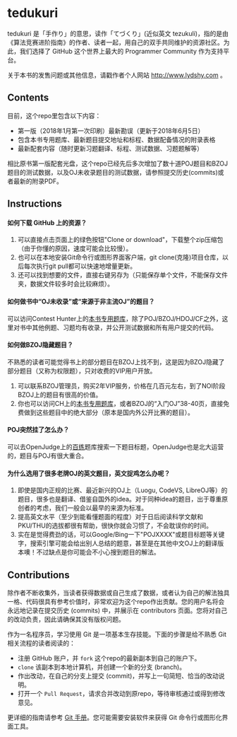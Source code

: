 # tedukuri
tedukuri 是「手作り」的意思，读作「てづくり」(近似英文 tezukuli)，指的是由《算法竞赛进阶指南》的作者、读者一起，用自己的双手共同维护的资源社区。为此，我们选择了 GitHub 这个世界上最大的 Programmer Community 作为支持平台。

关于本书的发售问题或其他信息，请戳作者个人网站 http://www.lydshy.com 。

## Contents
目前，这个repo里包含以下内容：
- 第一版（2018年1月第一次印刷）最新勘误（更新于2018年6月5日）
- 包含本书专用题库、最新题目提交地址和标程、数据配备情况的附录表格
- 最新配套内容（随时更新习题翻译、标程、测试数据、习题题解等）

相比原书第一版配套光盘，这个repo已经先后多次增加了数十道POJ题目和BZOJ题目的测试数据，以及OJ未收录题目的测试数据，请参照提交历史(commits)或者最新的附录PDF。

## Instructions
#### 如何下载 GitHub 上的资源？
1. 可以直接点击页面上的绿色按钮"Clone or download"，下载整个zip压缩包（由于你懂的原因，速度可能会比较慢）。
2. 也可以在本地安装Git命令行或图形界面客户端，git clone(克隆)项目仓库，以后每次执行git pull都可以快速地增量更新。
3. 还可以找到想要的文件，直接右键另存为（只能保存单个文件，不能保存文件夹，数据文件较多时会比较麻烦）。
#### 如何做书中“OJ未收录”或“来源于非主流OJ”的题目？
可以访问Contest Hunter上的[本书专用题库](http://contest-hunter.org:83/contest?type=1)，除了POJ/BZOJ/HDOJ/CF之外，这里对书中其他例题、习题均有收录，并公开测试数据和所有用户提交的代码。
#### 如何做BZOJ隐藏题目？
不熟悉的读者可能觉得书上的部分题目在BZOJ上找不到，这是因为BZOJ隐藏了部分题目（又称为权限题），只对收费的VIP用户开放。
1. 可以联系BZOJ管理员，购买2年VIP服务，价格在几百元左右，到了NOI阶段BZOJ上的题目有很高的价值。
2. 你也可以访问CH上的[本书专用题库](http://contest-hunter.org:83/contest?type=1)，或者BZOJ的“入门OJ”38-40页，直接免费做到这些题目中的绝大部分（原本是国内外公开比赛的题目）。
#### POJ突然挂了怎么办？
可以去OpenJudge上的[百练](http://bailian.openjudge.cn)题库搜索一下题目标题，OpenJudge也是北大运营的，题目与POJ有很大重合。
#### 为什么选用了很多老牌OJ的英文题目，英文捉鸡怎么办呢？
1. 即使是国内正规的比赛、最近新兴的OJ上（Luogu, CodeVS, LibreOJ等）的题目，很多也是翻译、借鉴自国外的idea。对于同种idea的题目，出于尊重原创者的考虑，我们一般会以最早的来源为标准。
2. 提高英文水平（至少到能看懂题面的程度）对于日后阅读科学文献和PKU/THU的选拔都很有帮助，很快你就会习惯了，不会耽误你的时间。
3. 实在是觉得费劲的话，可以Google/Bing一下"POJXXXX"或题目标题等关键字，搜索引擎可能会给出别人总结的题意，甚至是在其他中文OJ上的翻译版本噢！不过缺点是你可能会不小心搜到题目的解法。

## Contributions
除作者不断收集外，当读者获得数据或自己生成了数据，或者认为自己的解法独具一格、代码很具有参考价值时，非常欢迎为这个repo作出贡献。您的用户名将会永远地记录在提交历史 (commits) 中，并展示在 contributors 页面。您将对自己的改动负责，因此请确保其没有版权问题。

作为一名程序员，学习使用 Git 是一项基本生存技能。下面的步骤是给不熟悉 Git 相关流程的读者阅读的：
- 注册 GitHub 账户，并 `fork` 这个repo的最新副本到自己的账户下。
- `clone` 该副本到本地计算机，并创建一个新的分支 (branch)。
- 作出改动，在自己的分支上提交 (commit)，并写上一句简短、恰当的改动说明。
- 打开一个 `Pull Request`，请求合并改动到原repo，等待审核通过或得到修改意见。

更详细的指南请参考 [Git 手册](https://git-scm.com/book/zh/v2/GitHub-%E5%AF%B9%E9%A1%B9%E7%9B%AE%E5%81%9A%E5%87%BA%E8%B4%A1%E7%8C%AE)。您可能需要安装软件来获得 Git 命令行或图形化界面工具。
